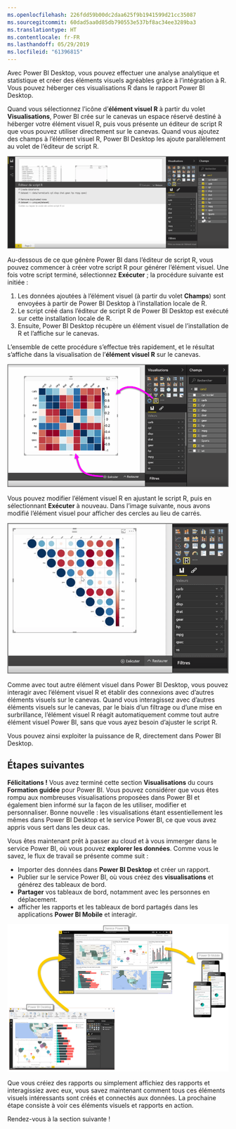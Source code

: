 ```yaml
---
ms.openlocfilehash: 226fdd59b00dc2daa625f9b1941599d21cc35087
ms.sourcegitcommit: 60dad5aa0d85db790553e537bf8ac34ee3289ba3
ms.translationtype: HT
ms.contentlocale: fr-FR
ms.lasthandoff: 05/29/2019
ms.locfileid: "61396815"
---
```

Avec Power BI Desktop, vous pouvez effectuer une analyse analytique et statistique et créer des éléments visuels agréables grâce à l’intégration à R. Vous pouvez héberger ces visualisations R dans le rapport Power BI Desktop.

Quand vous sélectionnez l’icône d’**élément visuel R** à partir du volet **Visualisations**, Power BI crée sur le canevas un espace réservé destiné à héberger votre élément visuel R, puis vous présente un éditeur de script R que vous pouvez utiliser directement sur le canevas. Quand vous ajoutez des champs à l’élément visuel R, Power BI Desktop les ajoute parallèlement au volet de l’éditeur de script R.

![](media/3-11h-r-visual-integration/3-11h_1.png)

Au-dessous de ce que génère Power BI dans l’éditeur de script R, vous pouvez commencer à créer votre script R pour générer l’élément visuel. Une fois votre script terminé, sélectionnez **Exécuter** ; la procédure suivante est initiée :

1. Les données ajoutées à l’élément visuel (à partir du volet **Champs**) sont envoyées à partir de Power BI Desktop à l’installation locale de R.
2. Le script créé dans l’éditeur de script R de Power BI Desktop est exécuté sur cette installation locale de R.
3. Ensuite, Power BI Desktop récupère un élément visuel de l’installation de R et l’affiche sur le canevas.

L’ensemble de cette procédure s’effectue très rapidement, et le résultat s’affiche dans la visualisation de l’**élément visuel R** sur le canevas.

![](media/3-11h-r-visual-integration/3-11h_2.png)

Vous pouvez modifier l’élément visuel R en ajustant le script R, puis en sélectionnant **Exécuter** à nouveau. Dans l’image suivante, nous avons modifié l’élément visuel pour afficher des cercles au lieu de carrés.

![](media/3-11h-r-visual-integration/3-11h_3.png)

Comme avec tout autre élément visuel dans Power BI Desktop, vous pouvez interagir avec l’élément visuel R et établir des connexions avec d’autres éléments visuels sur le canevas. Quand vous interagissez avec d’autres éléments visuels sur le canevas, par le biais d’un filtrage ou d’une mise en surbrillance, l’élément visuel R réagit automatiquement comme tout autre élément visuel Power BI, sans que vous ayez besoin d’ajuster le script R.

Vous pouvez ainsi exploiter la puissance de R, directement dans Power BI Desktop.

## <a name="next-steps"></a>Étapes suivantes
**Félicitations !** Vous avez terminé cette section **Visualisations** du cours **Formation guidée** pour Power BI. Vous pouvez considérer que vous êtes rompu aux nombreuses visualisations proposées dans Power BI et également bien informé sur la façon de les utiliser, modifier et personnaliser. Bonne nouvelle : les visualisations étant essentiellement les mêmes dans Power BI Desktop et le service Power BI, ce que vous avez appris vous sert dans les deux cas.

Vous êtes maintenant prêt à passer au cloud et à vous immerger dans le service Power BI, où vous pouvez **explorer les données**. Comme vous le savez, le flux de travail se présente comme suit :

* Importer des données dans **Power BI Desktop** et créer un rapport.
* Publier sur le service Power BI, où vous créez des **visualisations** et générez des tableaux de bord.
* **Partager** vos tableaux de bord, notamment avec les personnes en déplacement.
* afficher les rapports et les tableaux de bord partagés dans les applications **Power BI Mobile** et interagir.

![](media/3-11h-r-visual-integration/c0a1_1.png)

Que vous créiez des rapports ou simplement affichiez des rapports et interagissiez avec eux, vous savez maintenant comment tous ces éléments visuels intéressants sont créés et connectés aux données. La prochaine étape consiste à voir ces éléments visuels et rapports en action.

Rendez-vous à la section suivante !

